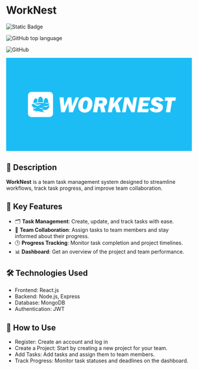 # WorkNest

![Static Badge](https://img.shields.io/badge/perpavbek-WorkNest-WorkNest)

![GitHub top language](https://img.shields.io/github/languages/top/perpavbek/WorkNest)

![GitHub](https://img.shields.io/github/license/perpavbek/WorkNest)

![Logotype](./docs/WorkNest%20Logo%20Blue%20Crop.png)

## 📃 Description
**WorkNest** is a team task management system designed to streamline workflows, track task progress, and improve team collaboration.

## 🚀 Key Features

- 🗂 **Task Management**: Create, update, and track tasks with ease.
- 👥 **Team Collaboration**: Assign tasks to team members and stay informed about their progress.
- 🕒 **Progress Tracking**: Monitor task completion and project timelines.
- 📊 **Dashboard**: Get an overview of the project and team performance.

## 🛠 Technologies Used
- Frontend: React.js
- Backend: Node.js, Express
- Database: MongoDB
- Authentication: JWT

## 📖 How to Use
- Register: Create an account and log in
- Create a Project: Start by creating a new project for your team.
- Add Tasks: Add tasks and assign them to team members.
- Track Progress: Monitor task statuses and deadlines on the dashboard.